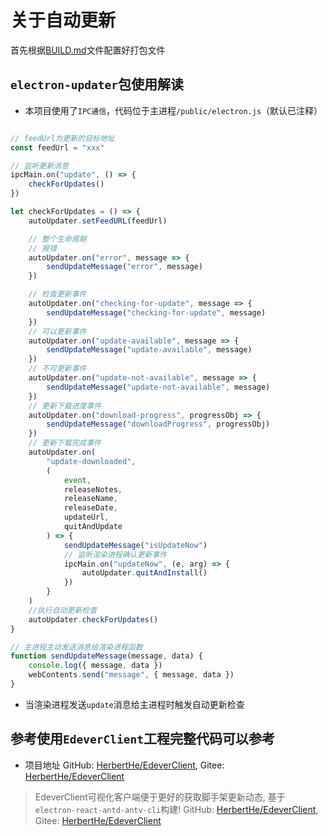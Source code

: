 # 关于自动更新

首先根据[BUILD.md](./BUILD.md)文件配置好打包文件

## `electron-updater`包使用解读

* 本项目使用了`IPC通信`，代码位于主进程`/public/electron.js`（默认已注释）

```js

// feedUrl为更新的目标地址
const feedUrl = "xxx"

// 监听更新消息
ipcMain.on("update", () => {
    checkForUpdates()
})

let checkForUpdates = () => {
    autoUpdater.setFeedURL(feedUrl)

    // 整个生命周期
    // 报错
    autoUpdater.on("error", message => {
        sendUpdateMessage("error", message)
    })

    // 检查更新事件
    autoUpdater.on("checking-for-update", message => {
        sendUpdateMessage("checking-for-update", message)
    })
    // 可以更新事件
    autoUpdater.on("update-available", message => {
        sendUpdateMessage("update-available", message)
    })
    // 不可更新事件
    autoUpdater.on("update-not-available", message => {
        sendUpdateMessage("update-not-available", message)
    })
    // 更新下载进度事件
    autoUpdater.on("download-progress", progressObj => {
        sendUpdateMessage("downloadProgress", progressObj)
    })
    // 更新下载完成事件
    autoUpdater.on(
        "update-downloaded",
        (
            event,
            releaseNotes,
            releaseName,
            releaseDate,
            updateUrl,
            quitAndUpdate
        ) => {
            sendUpdateMessage("isUpdateNow")
            // 监听渲染进程确认更新事件
            ipcMain.on("updateNow", (e, arg) => {
                autoUpdater.quitAndInstall()
            })
        }
    )
    //执行自动更新检查
    autoUpdater.checkForUpdates()
}

// 主进程主动发送消息给渲染进程函数
function sendUpdateMessage(message, data) {
    console.log({ message, data })
    webContents.send("message", { message, data })
}
```

* 当渲染进程发送`update`消息给主进程时触发自动更新检查

## 参考使用`EdeverClient`工程完整代码可以参考

* 项目地址 GitHub: [HerbertHe/EdeverClient](https://github.com/HerbertHe/EdeverClient/releases), Gitee: [HerbertHe/EdeverClient](https://gitee.com/HerbertHe/EdeverClient/releases)

> EdeverClient可视化客户端便于更好的获取脚手架更新动态, 基于`electron-react-antd-antv-cli`构建! GitHub: [HerbertHe/EdeverClient](https://github.com/HerbertHe/EdeverClient/releases), Gitee: [HerbertHe/EdeverClient](https://gitee.com/HerbertHe/EdeverClient/releases)
